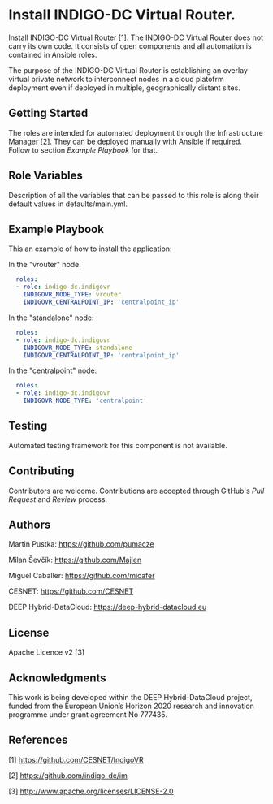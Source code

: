 Install INDIGO-DC Virtual Router.
===========================================================================

Install INDIGO-DC Virtual Router [1]. The INDIGO-DC Virtual Router does not carry its own code. It consists of open components and all automation is contained in Ansible roles.

The purpose of the INDIGO-DC Virtual Router is establishing an overlay virtual private network to interconnect nodes in a cloud platofrm deployment even if deployed in multiple, geographically distant sites.


Getting Started
---------------
The roles are intended for automated deployment through the Infrastructure Manager [2]. They can be deployed manually with Ansible if required. Follow to section _Example Playbook_ for that.

Role Variables
--------------

Description of all the variables that can be passed to this role is along their default values in defaults/main.yml.

Example Playbook
----------------

This an example of how to install the application:

In the "vrouter" node:
```yml
  roles:
  - role: indigo-dc.indigovr
    INDIGOVR_NODE_TYPE: vrouter
    INDIGOVR_CENTRALPOINT_IP: 'centralpoint_ip'
```

In the "standalone" node:
```yml
  roles:
  - role: indigo-dc.indigovr
    INDIGOVR_NODE_TYPE: standalone
    INDIGOVR_CENTRALPOINT_IP: 'centralpoint_ip'
```

In the "centralpoint" node:
```yml
  roles:
  - role: indigo-dc.indigovr
    INDIGOVR_NODE_TYPE: 'centralpoint'
```


Testing
-------

Automated testing framework for this component is not available.


Contributing
------------

Contributors are welcome. Contributions are accepted through GitHub's _Pull Request_ and _Review_ process.


Authors
-------

Martin Pustka: https://github.com/pumacze

Milan Ševčík: https://github.com/Majlen

Miguel Caballer: https://github.com/micafer

CESNET: https://github.com/CESNET

DEEP Hybrid-DataCloud: https://deep-hybrid-datacloud.eu

License
-------

Apache Licence v2 [3]

Acknowledgments
---------------

This work is being developed within the DEEP Hybrid-DataCloud project, funded from the European Union’s Horizon 2020 research and innovation programme under grant agreement No 777435.


References
----------

[1] https://github.com/CESNET/IndigoVR

[2] https://github.com/indigo-dc/im

[3] http://www.apache.org/licenses/LICENSE-2.0

